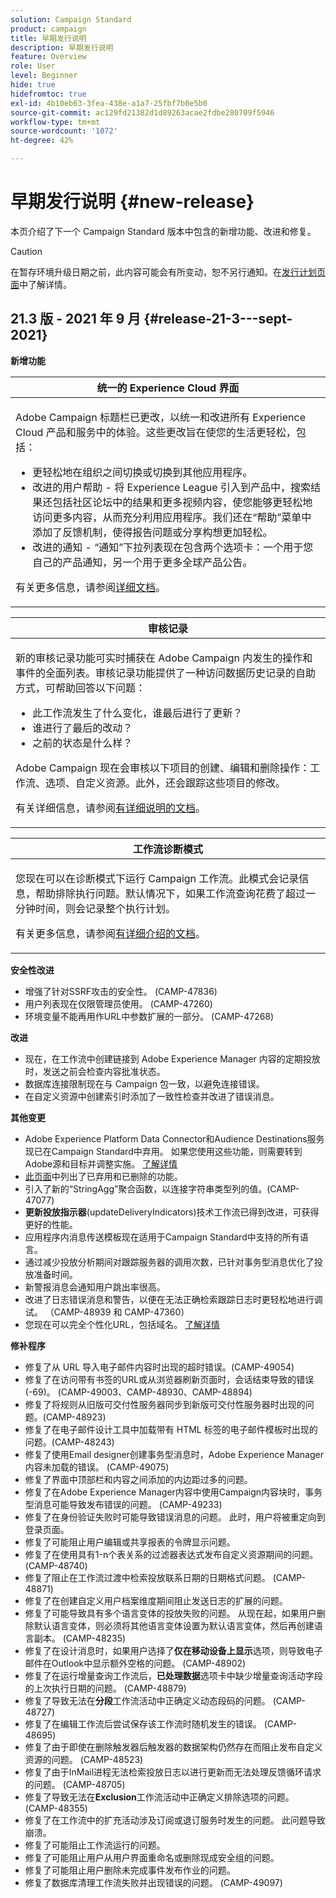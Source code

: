 ```yaml
---
solution: Campaign Standard
product: campaign
title: 早期发行说明
description: 早期发行说明
feature: Overview
role: User
level: Beginner
hide: true
hidefromtoc: true
exl-id: 4b10eb63-3fea-438e-a1a7-25fbf7b0e5b0
source-git-commit: ac129fd21382d1d89263acae2fdbe280709f5946
workflow-type: tm+mt
source-wordcount: '1072'
ht-degree: 42%

---
```


# 早期发行说明 {#new-release}

本页介绍了下一个 Campaign Standard 版本中包含的新增功能、改进和修复。

>[!CAUTION]
>
> 在暂存环境升级日期之前，此内容可能会有所变动，恕不另行通知。在[发行计划页面](../../rn/using/release-planning.md)中了解详情。

## 21.3 版 - 2021 年 9 月 {#release-21-3---sept-2021}

**新增功能**


<table> 
<thead> 
<tr> 
<th> <strong>统一的 Experience Cloud 界面</strong><br /> </th> 
</tr> 
</thead> 
<tbody> 
<tr> 
<td>
<p>Adobe Campaign 标题栏已更改，以统一和改进所有 Experience Cloud 产品和服务中的体验。这些更改旨在使您的生活更轻松，包括：</p>
<ul>
<li>更轻松地在组织之间切换或切换到其他应用程序。</li>
<li>改进的用户帮助 - 将 Experience League 引入到产品中，搜索结果还包括社区论坛中的结果和更多视频内容，使您能够更轻松地访问更多内容，从而充分利用应用程序。我们还在“帮助”菜单中添加了反馈机制，使得报告问题或分享构想更加轻松。</li>
<li>改进的通知 - “通知”下拉列表现在包含两个选项卡：一个用于您自己的产品通知，另一个用于更多全球产品公告。</li>
</ul>
<p>有关更多信息，请参阅<a href="../../start/using/interface-description.md#top-bar">详细文档</a>。
</p>
</td> 
</tr> 
</tbody> 
</table>

<table> 
<thead> 
<tr> 
<th> <strong>审核记录</strong><br /> </th> 
</tr> 
</thead> 
<tbody> 
<tr> 
<td>
<p>新的审核记录功能可实时捕获在 Adobe Campaign 内发生的操作和事件的全面列表。审核记录功能提供了一种访问数据历史记录的自助方式，可帮助回答以下问题：</p>
<ul>
<li>此工作流发生了什么变化，谁最后进行了更新？</li>
<li>谁进行了最后的改动？</li>
<li>之前的状态是什么样？</li>
</ul>
<p>Adobe Campaign 现在会审核以下项目的创建、编辑和删除操作：工作流、选项、自定义资源。此外，还会跟踪这些项目的修改。</p>
<p>有关详细信息，请参阅<a href="../../administration/using/audit.md">有详细说明的文档</a>。</p>
</td> 
</tr> 
</tbody> 
</table>


<table> 
<thead> 
<tr> 
<th> <strong>工作流诊断模式</strong><br /> </th> 
</tr> 
</thead> 
<tbody> 
<tr> 
<td>
<p>您现在可以在诊断模式下运行 Campaign 工作流。此模式会记录信息，帮助排除执行问题。默认情况下，如果工作流查询花费了超过一分钟时间，则会记录整个执行计划。</p>
<p>有关更多信息，请参阅<a href="../../automating/using/managing-execution-options.md">有详细介绍的文档</a>。</p>
</td> 
</tr> 
</tbody> 
</table>

**安全性改进**

* 增强了针对SSRF攻击的安全性。 (CAMP-47836)
* 用户列表现在仅限管理员使用。 (CAMP-47260)
* 环境变量不能再用作URL中参数扩展的一部分。 (CAMP-47268)

**改进**

* 现在，在工作流中创建链接到 Adobe Experience Manager 内容的定期投放时，发送之前会检查内容批准状态。
* 数据库连接限制现在与 Campaign 包一致，以避免连接错误。
* 在自定义资源中创建索引时添加了一致性检查并改进了错误消息。

**其他变更**

* Adobe Experience Platform Data Connector和Audience Destinations服务现已在Campaign Standard中弃用。 如果您使用这些功能，则需要转到Adobe源和目标并调整实施。 [了解详情](../../integrating/using/get-started-sources-destinations.md)
* [此页面](deprecated-features.md)中列出了已弃用和已删除的功能。
* 引入了新的“StringAgg”聚合函数，以连接字符串类型列的值。(CAMP-47077)
* **更新投放指示器**(updateDeliveryIndicators)技术工作流已得到改进，可获得更好的性能。
* 应用程序内消息传送模板现在适用于Campaign Standard中支持的所有语言。
* 通过减少投放分析期间对跟踪服务器的调用次数，已针对事务型消息优化了投放准备时间。
* 新警报消息会通知用户跳出率很高。
* 改进了日志错误消息和警告，以便在无法正确检索跟踪日志时更轻松地进行调试。 （CAMP-48939 和 CAMP-47360）
* 您现在可以完全个性化URL，包括域名。 [了解详情](../../designing/using/personalization.md#personalizing-urls)

**修补程序**

* 修复了从 URL 导入电子邮件内容时出现的超时错误。(CAMP-49054)
* 修复了在访问带有书签的URL或从浏览器刷新页面时，会话结束导致的错误(-69)。 (CAMP-49003、CAMP-48930、CAMP-48894)
* 修复了将规则从旧版可交付性服务器同步到新版可交付性服务器时出现的问题。(CAMP-48923)
* 修复了在电子邮件设计工具中加载带有 HTML 标签的电子邮件模板时出现的问题。(CAMP-48243)
* 修复了使用Email designer创建事务型消息时，Adobe Experience Manager内容未加载的错误。 (CAMP-49075)
* 修复了界面中顶部栏和内容之间添加的内边距过多的问题。
* 修复了在Adobe Experience Manager内容中使用Campaign内容块时，事务型消息可能导致发布错误的问题。 (CAMP-49233)
* 修复了在身份验证失败时可能导致错误消息的问题。 此时，用户将被重定向到登录页面。
* 修复了可能阻止用户编辑或共享报表的令牌显示问题。
* 修复了在使用具有1-n个表关系的过滤器表达式发布自定义资源期间的问题。 (CAMP-48740)
* 修复了阻止在工作流过渡中检索投放联系日期的日期格式问题。 (CAMP-48871)
* 修复了在创建自定义用户档案维度期间阻止发送日志的扩展的问题。
* 修复了可能导致具有多个语言变体的投放失败的问题。 从现在起，如果用户删除默认语言变体，则必须将其他语言变体设置为默认语言变体，然后再创建语言副本。 (CAMP-48235)
* 修复了在设计消息时，如果用户选择了&#x200B;**仅在移动设备上显示**&#x200B;选项，则导致电子邮件在Outlook中显示额外空格的问题。 (CAMP-48902)
* 修复了在运行增量查询工作流后，**已处理数据**&#x200B;选项卡中缺少增量查询活动字段的上次执行日期的问题。 (CAMP-48879)
* 修复了导致无法在&#x200B;**分段**&#x200B;工作流活动中正确定义动态段码的问题。 (CAMP-48727)
* 修复了在编辑工作流后尝试保存该工作流时随机发生的错误。 (CAMP-48695)
* 修复了由于即使在删除触发器后触发器的数据架构仍然存在而阻止发布自定义资源的问题。 (CAMP-48523)
* 修复了由于InMail进程无法检索投放日志以进行更新而无法处理反馈循环请求的问题。 (CAMP-48705)
* 修复了导致无法在&#x200B;**Exclusion**&#x200B;工作流活动中正确定义排除选项的问题。(CAMP-48355)
* 修复了在工作流中的扩充活动涉及订阅或退订服务时发生的问题。 此问题导致崩溃。
* 修复了可能阻止工作流运行的问题。
* 修复了可能阻止用户从用户界面重命名或删除现成安全组的问题。
* 修复了可能阻止用户删除未完成事件发布作业的问题。
* 修复了数据库清理工作流失败并出现错误的问题。 (CAMP-49097)
